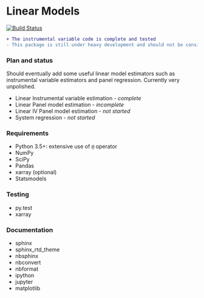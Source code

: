 # Linear Models

[![Build Status](https://travis-ci.org/bashtage/linearmodels.svg?branch=master)](https://travis-ci.org/bashtage/linearmodels)


```diff
+ The instrumental variable code is complete and tested
- This package is still under heavy development and should not be considered stable
```

### Plan and status

Should eventually add some useful linear model estimators such as instrumental variable estimators and panel regression. Currently
very unpolished.

* Linear Instrumental variable estimation - *complete*
* Linear Panel model estimation - *incomplete*
* Linear IV Panel model estimation - *not started*
* System regression - *not started*

### Requirements

* Python 3.5+: extensive use of `@` operator
* NumPy
* SciPy
* Pandas
* xarray (optional)
* Statsmodels

### Testing

* py.test
* xarray

### Documentation

* sphinx
* sphinx_rtd_theme
* nbsphinx
* nbconvert
* nbformat
* ipython
* jupyter
* matplotlib